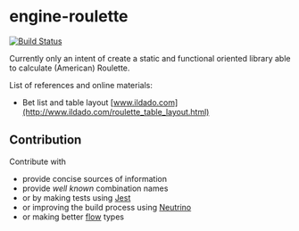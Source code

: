 engine-roulette
===============

[![Build Status](https://travis-ci.org/kedoska/engine-roulette.svg?branch=master)](https://travis-ci.org/kedoska/engine-roulette)


Currently only an intent of create a static and functional oriented library able to calculate (American) Roulette.

List of references and online materials:
 * Bet list and table layout [www.ildado.com](http://www.ildado.com/roulette_table_layout.html)

## Contribution

Contribute with
 - provide concise sources of information
 - provide _well known_ combination names
 - or by making tests using [Jest](http://facebook.github.io/jest/docs/en/using-matchers.html)
 - or improving the build process using [Neutrino](https://neutrino.js.org/)
 - or making better [flow](https://flow.org/) types